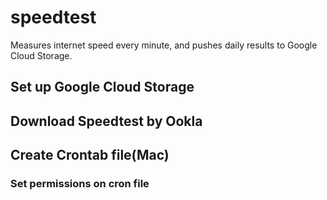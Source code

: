 # speedtest
Measures internet speed every minute, and pushes daily results to Google Cloud Storage.

## Set up Google Cloud Storage

## Download Speedtest by Ookla

## Create Crontab file(Mac)
### Set permissions on cron file

##

